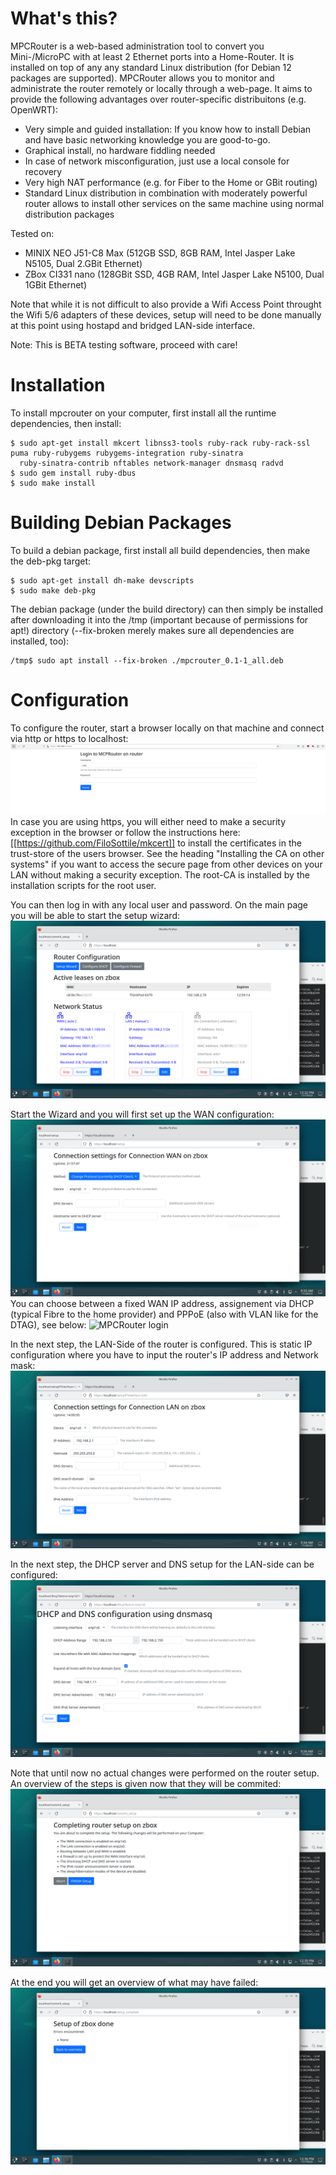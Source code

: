 # What's this?
MPCRouter is a web-based administration tool to convert you Mini-/MicroPC
with at least 2 Ethernet ports into a Home-Router. It is installed on top of
any any standard Linux distribution (for Debian 12 packages are supported).
MPCRouter allows you to monitor and administrate the router remotely or
locally through a web-page. It aims to provide the following advantages over
router-specific distribuitons (e.g. OpenWRT):
- Very simple and guided installation: If you know how to install Debian
  and have basic networking knowledge you are good-to-go.
- Graphical install, no hardware fiddling needed
- In case of network misconfiguration, just use a local console for recovery
- Very high NAT performance (e.g. for Fiber to the Home or GBit routing)
- Standard Linux distribution in combination with moderately powerful router
  allows to install other services on the same machine using normal
  distribution packages

Tested on:
- MINIX NEO J51-C8 Max (512GB SSD, 8GB RAM, Intel Jasper Lake N5105, Dual
2.GBit Ethernet)
- ZBox CI331 nano (128GBit SSD, 4GB RAM, Intel Jasper Lake N5100, Dual
1GBit Ethernet)

Note that while it is not difficult to also provide a Wifi Access Point
throught the Wifi 5/6 adapters of these devices, setup will need to be done
manually at this point using hostapd and bridged LAN-side interface.

Note: This is BETA testing software, proceed with care!

# Installation
To install mpcrouter on your computer, first install all the runtime dependencies, then install:
```
$ sudo apt-get install mkcert libnss3-tools ruby-rack ruby-rack-ssl puma ruby-rubygems rubygems-integration ruby-sinatra
  ruby-sinatra-contrib nftables network-manager dnsmasq radvd
$ sudo gem install ruby-dbus
$ sudo make install
```

# Building Debian Packages
To build a debian package, first install all build dependencies, then make the deb-pkg target:
```
$ sudo apt-get install dh-make devscripts
$ sudo make deb-pkg
```

The debian package (under the build directory) can then simply be installed after
downloading it into the /tmp (important because of permissions for apt!)
directory (--fix-broken merely makes sure all dependencies are installed, too):
```
/tmp$ sudo apt install --fix-broken ./mpcrouter_0.1-1_all.deb
```

# Configuration
To configure the router, start a browser locally on that machine and connect via http or https to localhost:
![MPCRouter login](resources/login.png)
In case you are using https, you will either need to make a security exception in the browser
or follow the instructions here: [[https://github.com/FiloSottile/mkcert]] to install the certificates
in the trust-store of the users browser. See the heading "Installing the CA on other systems" if you want
to access the secure page from other devices on your LAN without making a security exception. The
root-CA is installed by the installation scripts for the root user.

You can then log in with any local user and password. On the main page you will be able to start the setup
wizard:
![MPCRouter login](resources/mainpage.png)

Start the Wizard and you will first set up the WAN configuration:
![MPCRouter login](resources/WANConfig.png)
You can choose between a fixed WAN IP address, assignement via DHCP (typical Fibre to the home provider)
and PPPoE (also with VLAN like for the DTAG), see below:
![MPCRouter login](resources/WANPPPoE.png)

In the next step, the LAN-Side of the router is configured. This is static IP configuration where you have
to input the router's IP address and Network mask:
![MPCRouter login](resources/LANConfig.png)

In the next step, the DHCP server and DNS setup for the LAN-side can be configured:
![MPCRouter login](resources/DHCPConfig.png)

Note that until now no actual changes were performed on the router setup. An overview of the steps is given
now that they will be commited:
![MPCRouter login](resources/FinishSetup.png)

At the end you will get an overview of what may have failed:
![MPCRouter login](resources/SetupDone.png)
